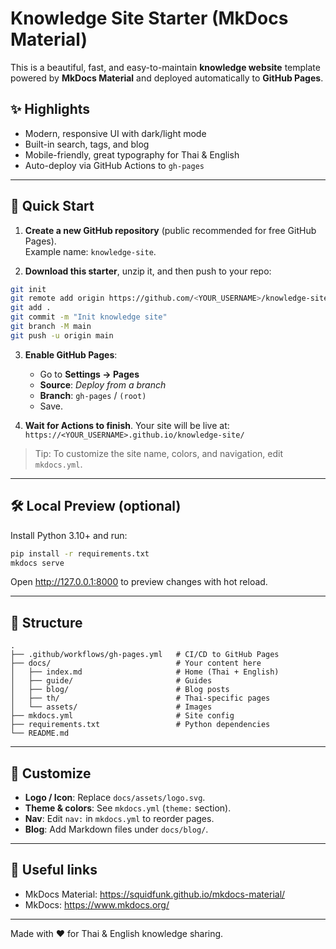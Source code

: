 # Knowledge Site Starter (MkDocs Material)

This is a beautiful, fast, and easy-to-maintain **knowledge website** template powered by **MkDocs Material** and deployed automatically to **GitHub Pages**.

## ✨ Highlights
- Modern, responsive UI with dark/light mode
- Built-in search, tags, and blog
- Mobile-friendly, great typography for Thai & English
- Auto-deploy via GitHub Actions to `gh-pages`

---

## 🚀 Quick Start

1) **Create a new GitHub repository** (public recommended for free GitHub Pages).  
   Example name: `knowledge-site`.

2) **Download this starter**, unzip it, and then push to your repo:
```bash
git init
git remote add origin https://github.com/<YOUR_USERNAME>/knowledge-site.git
git add .
git commit -m "Init knowledge site"
git branch -M main
git push -u origin main
```

3) **Enable GitHub Pages**:  
   - Go to **Settings → Pages**  
   - **Source**: *Deploy from a branch*  
   - **Branch**: `gh-pages` / `(root)`  
   - Save.

4) **Wait for Actions to finish**. Your site will be live at:  
   `https://<YOUR_USERNAME>.github.io/knowledge-site/`

> Tip: To customize the site name, colors, and navigation, edit `mkdocs.yml`.

---

## 🛠 Local Preview (optional)

Install Python 3.10+ and run:

```bash
pip install -r requirements.txt
mkdocs serve
```

Open http://127.0.0.1:8000 to preview changes with hot reload.

---

## 📁 Structure

```
.
├── .github/workflows/gh-pages.yml   # CI/CD to GitHub Pages
├── docs/                            # Your content here
│   ├── index.md                     # Home (Thai + English)
│   ├── guide/                       # Guides
│   ├── blog/                        # Blog posts
│   ├── th/                          # Thai-specific pages
│   └── assets/                      # Images
├── mkdocs.yml                       # Site config
├── requirements.txt                 # Python dependencies
└── README.md
```

---

## 🔧 Customize

- **Logo / Icon**: Replace `docs/assets/logo.svg`.
- **Theme & colors**: See `mkdocs.yml` (`theme:` section).
- **Nav**: Edit `nav:` in `mkdocs.yml` to reorder pages.
- **Blog**: Add Markdown files under `docs/blog/`.

---

## 🧩 Useful links

- MkDocs Material: https://squidfunk.github.io/mkdocs-material/
- MkDocs: https://www.mkdocs.org/

---

Made with ❤️ for Thai & English knowledge sharing.
